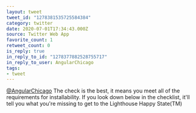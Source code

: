 ```yaml
---
layout: tweet
tweet_id: "1278381535725584384"
category: twitter
date: 2020-07-01T17:34:43.000Z
source: Twitter Web App
favorite_count: 1
retweet_count: 0
is_reply: true
in_reply_to_id: "1278377882528755717"
in_reply_to_user: AngularChicago
tags:
- tweet
---
```


[@AngularChicago](https://twitter.com/@AngularChicago) The check is the best, it means you meet all of the requirements for installability. If you look down below in the checklist, it'll tell you what you're missing to get to the Lighthouse Happy State(TM)
